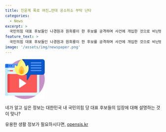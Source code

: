 ```yaml
---
title: 친윤계 폭로 여진…전대 공소취소 부탁 난타
categories:
  - News
excerpt: >
  국민의힘 대표 후보들인 나경원과 원희룡이 한 후보를 공격하며 사건에 개입한 것으로 비난받았다. 나경원은 분별력 없이 좌충우돌하는 것으로 지적하고, 원희룡은 동지 의식이 없어 배워야 한다고 언급했다. 국민의힘 내부에서도 한 후보를 비판하는 목소리가 높아졌고, 한 후보의 지지자들은 이에 반박했다. 한 후보의 발언을 내부 총질이 아닌 자기방어로 설명한 것으로 전해졌다. 이에 대해 러닝메이트와 최고위원 후보들도 입장을 밝혔다.
feature_text: >
  국민의힘 대표 후보들인 나경원과 원희룡이 한 후보를 공격하며 사건에 개입한 것으로 비난받았다. 나경원은 분별력 없이 좌충우돌하는 것으로 지적하고, 원희룡은 동지 의식이 없어 배워야 한다고 언급했다. 국민의힘 내부에서도 한 후보를 비판하는 목소리가 높아졌고, 한 후보의 지지자들은 이에 반박했다. 한 후보의 발언을 내부 총질이 아닌 자기방어로 설명한 것으로 전해졌다. 이에 대해 러닝메이트와 최고위원 후보들도 입장을 밝혔다.
image: '/assets/img/newspaper.png'
---
```


<p><img src="/assets/img/news.png" alt="rentncar 속보" /></p>

<p>네가 알고 싶은 정보는 대한민국 내 국민의힘 당 대표 후보들의 입장에 대해 설명하는 것이 맞나?</p>
유용한 생활 정보가 필요하시다면, <a href="https://opensis.kr" rel="dofollow">opensis.kr</a>


